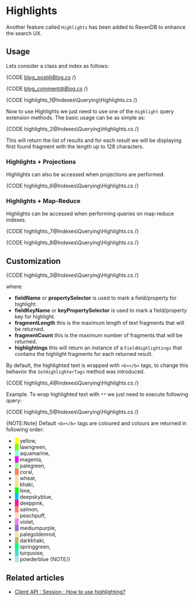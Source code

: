 ﻿# Highlights

Another feature called `Highlights` has been added to RavenDB to enhance the search UX.

## Usage

Lets consider a class and index as follows:   

{CODE blog_post@Blog.cs /}

{CODE blog_comment@Blog.cs /}

{CODE highlights_1@Indexes\Querying\Highlights.cs /}

Now to use Highlights we just need to use one of the `Highlight` query extension methods. The basic usage can be as simple as:   

{CODE highlights_2@Indexes\Querying\Highlights.cs /}

This will return the list of results and for each result we will be displaying first found fragment with the length up to 128 characters.

### Highlights + Projections

Highlights can also be accessed when projections are performed.

{CODE highlights_6@Indexes\Querying\Highlights.cs /}

### Highlights + Map-Reduce

Highlights can be accessed when performing queries on map-reduce indexes.

{CODE highlights_7@Indexes\Querying\Highlights.cs /}

{CODE highlights_8@Indexes\Querying\Highlights.cs /}

## Customization

{CODE highlights_3@Indexes\Querying\Highlights.cs /}

where:   
* **fieldName** or **propertySelector** is used to mark a field/property for highlight.   
* **fieldKeyName** or **keyPropertySelector** is used to mark a field/property key for highlight.   
* **fragmentLength** this is the maximum length of text fragments that will be returned.   
* **fragmentCount** this is the maximum number of fragments that will be returned.   
* **highlightings** this will return an instance of a `FieldHighlightings` that contains the highlight fragments for each returned result.       

By default, the highlighted text is wrapped with `<b></b>` tags, to change this behavior the `SetHighlighterTags` method was introduced.

{CODE highlights_4@Indexes\Querying\Highlights.cs /}

Example. To wrap highlighted text with `**` we just need to execute following query:   

{CODE highlights_5@Indexes\Querying\Highlights.cs /}

{NOTE:Note}
Default `<b></b>` tags are coloured and colours are returned in following order:

- <span style="border-left: 10px solid yellow">&nbsp;</span>yellow,
- <span style="border-left: 10px solid lawngreen">&nbsp;</span>lawngreen,
- <span style="border-left: 10px solid aquamarine">&nbsp;</span>aquamarine,
- <span style="border-left: 10px solid magenta">&nbsp;</span>magenta,
- <span style="border-left: 10px solid palegreen">&nbsp;</span>palegreen,
- <span style="border-left: 10px solid coral">&nbsp;</span>coral,
- <span style="border-left: 10px solid wheat">&nbsp;</span>wheat,
- <span style="border-left: 10px solid khaki">&nbsp;</span>khaki,
- <span style="border-left: 10px solid lime">&nbsp;</span>lime,
- <span style="border-left: 10px solid deepskyblue">&nbsp;</span>deepskyblue,
- <span style="border-left: 10px solid deeppink">&nbsp;</span>deeppink,
- <span style="border-left: 10px solid salmon">&nbsp;</span>salmon,
- <span style="border-left: 10px solid peachpuff">&nbsp;</span>peachpuff,
- <span style="border-left: 10px solid violet">&nbsp;</span>violet,
- <span style="border-left: 10px solid mediumpurple">&nbsp;</span>mediumpurple,
- <span style="border-left: 10px solid palegoldenrod">&nbsp;</span>palegoldenrod,
- <span style="border-left: 10px solid darkkhaki">&nbsp;</span>darkkhaki,
- <span style="border-left: 10px solid springgreen">&nbsp;</span>springgreen,
- <span style="border-left: 10px solid turquoise">&nbsp;</span>turquoise,
- <span style="border-left: 10px solid powderblue">&nbsp;</span>powderblue
{NOTE/}

## Related articles

- [Client API : Session : How to use highlighting?](../../client-api/session/querying/how-to-use-highlighting)